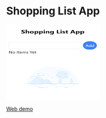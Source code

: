 # Shopping List App

<img src="https://github.com/Farahalh/shoppinglistapp/blob/master/Demo.png" width="250" height="200">

[Web demo](https://unrivaled-croissant-4f16c4.netlify.app/)

